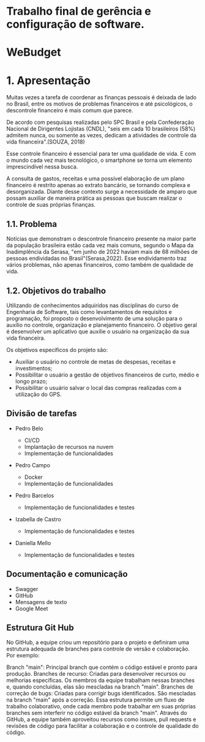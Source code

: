# Trabalho final de gerência e configuração de software. 

# WeBudget

# 1. Apresentação

Muitas vezes a tarefa de coordenar as finanças pessoais é deixada de lado no Brasil, entre os motivos de problemas financeiros e até psicológicos, o descontrole financeiro é mais comum que parece.

De acordo com pesquisas realizadas pelo SPC Brasil e pela Confederação Nacional de Dirigentes Lojistas (CNDL), "seis em cada 10 brasileiros (58%) admitem nunca, ou somente as vezes, dedicam a atividades de controle da vida financeira".(SOUZA, 2018)

Esse controle financeiro é essencial para ter uma qualidade de vida. E com o mundo cada vez mais tecnológico, o smartphone se torna um elemento imprescindível nessa busca.

A consulta de gastos, receitas e uma possível elaboração de um plano financeiro é restrito apenas ao extrato bancário, se tornando complexa e desorganizada. Diante desse contexto surge a necessidade de amparo que possam auxiliar de maneira prática as pessoas que buscam realizar o controle de suas próprias finanças.


## 1.1. Problema

Notícias que demonstram o descontrole financeiro presente na maior parte da população brasileira estão cada vez mais comuns, segundo o Mapa da Inadimplência da Serasa, "em junho de 2022 haviam mais de 68 milhões de pessoas endividadas no Brasil"(Serasa,2022). Esse endividamento traz vários problemas, não apenas financeiros, como também de qualidade de vida.

## 1.2. Objetivos do trabalho

Utilizando de conhecimentos adquiridos nas disciplinas do curso de Engenharia de Software, tais como levantamentos de requisitos e programação, foi proposto o desenvolvimento de uma solução para o auxílio no controle, organização e planejamento financeiro. O objetivo geral é desenvolver um aplicativo que auxilie o usuário na organização da sua vida financeira.

Os objetivos específicos do projeto são:

- Auxiliar o usuário no controle de metas de despesas, receitas e investimentos;
- Possibilitar o usuário a gestão de objetivos financeiros de curto, médio e longo prazo;
- Possibilitar o usuário salvar o local das compras realizadas com a utilização do GPS.

## Divisão de tarefas

* Pedro Belo
  * CI/CD 
  * Implantação de recursos na nuvem
  * Implementação de funcionalidades
 
* Pedro Campo
  * Docker
  * Implementação de funcionalidades

* Pedro Barcelos
  *  Implementação de funcionalidades e testes
* Izabella de Castro
  * Implementação de funcionalidades e testes
* Daniella Mello
  * Implementação de funcionalidades e testes 

## Documentação e comunicação

* Swagger
* GitHub
* Mensagens de texto
* Google Meet

## Estrutura Git Hub

No GitHub, a equipe criou um repositório para o projeto e definiram uma estrutura adequada de branches para controle de versão e colaboração. Por exemplo:

Branch "main": Principal branch que contém o código estável e pronto para produção.
Branches de recurso: Criadas para desenvolver recursos ou melhorias específicas. Os membros da equipe trabalham nessas branches e, quando concluídas, elas são mescladas na branch "main".
Branches de correção de bugs: Criadas para corrigir bugs identificados. São mescladas na branch "main" após a correção.
Essa estrutura permite um fluxo de trabalho colaborativo, onde cada membro pode trabalhar em suas próprias branches sem interferir no código estável da branch "main". Através do GitHub, a equipe também aproveitou recursos como issues, pull requests e revisões de código para facilitar a colaboração e o controle de qualidade do código.


